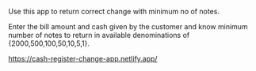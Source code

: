 Use this app to return correct change with minimum no of notes.

Enter the bill amount and cash given by the customer and know minimum number of notes to return in available denominations of {2000,500,100,50,10,5,1}.

https://cash-register-change-app.netlify.app/
